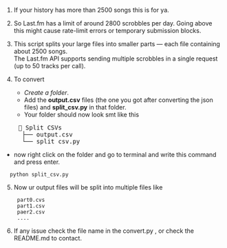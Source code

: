 1. If your history has more than 2500 songs this is for ya.

2. So Last.fm has a limit of around 2800 scrobbles per day. Going above this might cause rate-limit 
   errors or temporary submission blocks.

3. This script splits your large files into smaller parts — each file containing about 2500 songs.  
   The Last.fm API supports sending multiple scrobbles in a single request 
   (up to 50 tracks per call).

4. To convert

   - *Create a folder*.
   - Add the **output.csv** files (the one you got after converting the json files) and 
     **split_csv.py** in that folder.
   - Your folder should now look smt like this

<pre>
    📁 Split CSVs
     ├── output.csv
     └── split_csv.py
</pre>

   - now right click on the folder and go to terminal and write this command and press enter.
   ```
     python split_csv.py
   ```

5. Now ur output files will be split into multiple files like
   ```  
    part0.cvs
    part1.csv
    paer2.csv
    ....
   ```

6. If any issue check the file name in the convert.py , or check the README.md to contact. 